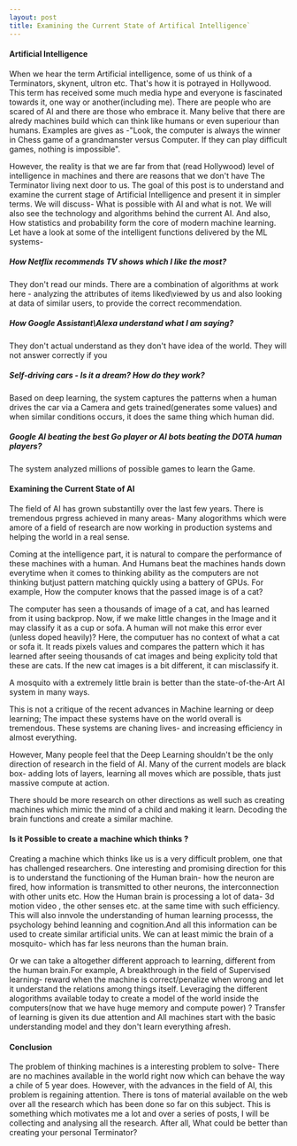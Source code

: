 ```yaml
---
layout: post
title: Examining the Current State of Artifical Intelligence`
---
```


#### Artificial Intelligence 
When we hear the term Artificial intelligence, some of us think of a Terminators, skynent, ultron etc. That's how it is potrayed in Hollywood. This term has received some much media hype and everyone is fascinated towards it, one way or another(including me). There are people who are scared of AI and there are those who embrace it. Many belive that there are alredy machines build which can think like humans or even superiour than humans. Examples are gives as -"Look, the computer is always the winner in Chess game of a grandmanster versus Computer. If they can play difficult games, nothing is impossible".

However, the reality is that we are far from that (read Hollywood) level of intelligence in machines and there are reasons that we don't have The Terminator living next door to us. The goal of this post is to understand and examine the current stage of Artificial Intelligence and present it in  simpler terms. We will discuss- What is possible with AI and what is not. We will also see the technology and algorithms behind the current AI. And also, How statistics and probability form the core of modern machine learning. Let have a look at some of the intelligent functions delivered by the ML systems-


##### How Netflix recommends TV shows which I like the most? 
They don't read our minds. There are a combination of algorithms at work here - analyzing the attributes of items liked\viewed by us and also looking at data of similar users, to provide the correct recommendation.   

##### How Google Assistant\Alexa understand what I am saying? 
They don't actual understand as they don't have idea of the world. They will not answer correctly if you 
 
##### Self-driving cars - Is it a dream? How do they work? 
Based on deep learning, the system captures the patterns when a human drives the car via a Camera and gets trained(generates some values) and when similar conditions occurs, it does the same thing which human did.  

##### Google AI beating the best Go player or AI bots beating the DOTA human players? 
The system analyzed millions of possible games to learn the Game. 


#### Examining the Current State of AI 
The field of AI has grown substantilly over the last few years. There is tremendous prgress achieved in many areas- Many alogorithms which were amore of a field of research are now working in production systems and helping the world in a real sense.

Coming at the intelligence part, it is natural to compare the performance of these machines with a human. And Humans beat the machines hands down everytime when it comes to thinking ability as the computers are not thinking butjust  pattern matching quickly using a battery of GPUs. For example, How the computer knows that the passed image is of a cat? 

The computer has seen a thousands of image of a cat, and has learned from it using backprop. Now, if we make little changes in the Image and it may classify it as a cup or sofa. A human will not make this error ever (unless doped heavily)? Here, the computuer has no context of what a cat or sofa it. It reads pixels values and compares the pattern which it has learned after seeing thousands of cat images and being explicity told that these are cats. If the new cat images is a bit different, it can misclassify it.

A mosquito with a extremely little brain is better than the state-of-the-Art AI system in many ways.

This is not a critique of the recent advances in Machine learning or deep learning; The impact these systems have on the world overall is tremendous. These systems are chaning lives- and increasing efficiency in almost everything.

However, Many people feel that the Deep Learning shouldn't be the only direction of research in the field of AI. Many of the current models are black box- adding lots of layers, learning all moves which are possible, thats just massive compute at action.

There should be more research on other directions as well such as creating machines which mimic the mind of a child and making it learn. Decoding the brain functions and create a similar machine.

#### Is it Possible to create a machine which thinks ? 
Creating a machine which thinks like us is a very difficult problem, one that has challenged researchers. One interesting and promising  direction for this is to understand the functioning of the Human brain- how the neuron are fired, how information is transmitted to other neurons, the interconnection with other units etc. How the Human brain is processing a lot of data- 3d motion video , the other senses etc. at the same time with such efficiency. This will also innvole the understanding of human learning processs, the psychology behind leanning and cognition.And all this information can be used to  create similar artificial units. We can at least mimic the brain of a mosquito- which has far less neurons than the human brain.

Or we can take a altogether different approach to learning, different from the human brain.For example,  A breakthrough in the field of Supervised learning- reward when the machine is correct/penalize when wrong and let it understand the relations among things itself. Leveraging the different alogorithms available today to create a model of the world inside the computers(now that we have  huge memory and compute power) ? Transfer of learning is given its due attention and  All machines start with the basic understanding model and they don't learn everything afresh.


#### Conclusion 

The problem of thinking machines is a interesting problem to solve- There are no machines  available in the world right now which can behave the way a chile of 5 year does. However, with the advances in the field of AI, this problem is regaining attention. There is tons of material available on the web over all the research which has been done so far on this subject. This is something which motivates me a lot and over a series of posts, I will be collecting and analysing all the research. After all, What could be better than creating your personal Terminator?
